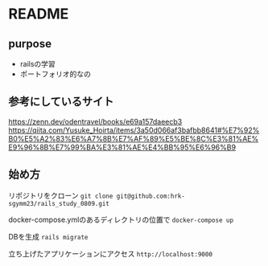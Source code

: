 # README

## purpose
- railsの学習
- ポートフォリオ的なの

## 参考にしているサイト
https://zenn.dev/odentravel/books/e69a157daeecb3
https://qiita.com/Yusuke_Hoirta/items/3a50d066af3bafbb8641#%E7%92%B0%E5%A2%83%E6%A7%8B%E7%AF%89%E5%BE%8C%E3%81%AE%E9%96%8B%E7%99%BA%E3%81%AE%E4%BB%95%E6%96%B9

## 始め方
リポジトリをクローン
` git clone git@github.com:hrk-sgymm23/rails_study_0809.git `

docker-compose.ymlのあるディレクトリの位置で
` docker-compose up `

DBを生成
` rails migrate ` 

立ち上げたアプリケーションにアクセス
` http://localhost:9000 `

